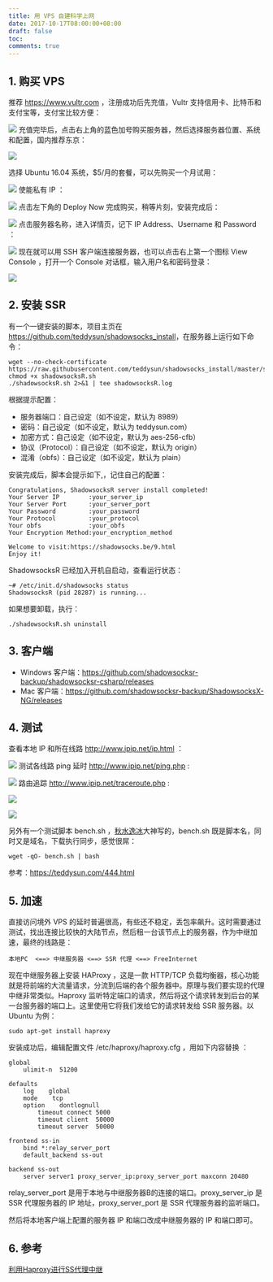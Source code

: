 ```yaml
---
title: 用 VPS 自建科学上网
date: 2017-10-17T08:00:00+08:00
draft: false
toc:
comments: true
---
```




## 1. 购买 VPS

推荐 <https://www.vultr.com> ，注册成功后先充值，Vultr 支持信用卡、比特币和支付宝等，支付宝比较方便：

![](./pics/2017-10-17_1.png)
充值完毕后，点击右上角的蓝色加号购买服务器，然后选择服务器位置、系统和配置，国内推荐东京：

![](./pics/2017-10-17_2.png)

选择 Ubuntu 16.04 系统，$5/月的套餐，可以先购买一个月试用：

![](./pics/2017-10-17_3.png)
使能私有 IP ：

![](./pics/2017-10-17_4.png)
点击左下角的 Deploy Now 完成购买，稍等片刻，安装完成后：

![](./pics/2017-10-17_5.png)
点击服务器名称，进入详情页，记下 IP Address、Username 和 Password ：

![](./pics/2017-10-17_6.png)
现在就可以用 SSH 客户端连接服务器，也可以点击右上第一个图标 View Console ，打开一个 Console 对话框，输入用户名和密码登录：

![](./pics/2017-10-17_7.png)

## 2. 安装 SSR

有一个一键安装的脚本，项目主页在 <https://github.com/teddysun/shadowsocks_install>，在服务器上运行如下命令：

    wget --no-check-certificate https://raw.githubusercontent.com/teddysun/shadowsocks_install/master/shadowsocksR.sh
    chmod +x shadowsocksR.sh
    ./shadowsocksR.sh 2>&1 | tee shadowsocksR.log

根据提示配置：

* 服务器端口：自己设定（如不设定，默认为 8989）
* 密码：自己设定（如不设定，默认为 teddysun.com）
* 加密方式：自己设定（如不设定，默认为 aes-256-cfb）
* 协议（Protocol）：自己设定（如不设定，默认为 origin）
* 混淆（obfs）：自己设定（如不设定，默认为 plain）

安装完成后，脚本会提示如下,，记住自己的配置：

    Congratulations, ShadowsocksR server install completed!
    Your Server IP        :your_server_ip
    Your Server Port      :your_server_port
    Your Password         :your_password
    Your Protocol         :your_protocol
    Your obfs             :your_obfs
    Your Encryption Method:your_encryption_method
    
    Welcome to visit:https://shadowsocks.be/9.html
    Enjoy it!

ShadowsocksR 已经加入开机自启动，查看运行状态：

    ~# /etc/init.d/shadowsocks status
    ShadowsocksR (pid 28287) is running...

如果想要卸载，执行：

    ./shadowsocksR.sh uninstall

## 3. 客户端

* Windows 客户端：<https://github.com/shadowsocksr-backup/shadowsocksr-csharp/releases>
* Mac 客户端：<https://github.com/shadowsocksr-backup/ShadowsocksX-NG/releases>

## 4. 测试

查看本地 IP 和所在线路 <http://www.ipip.net/ip.html> ：

![](./pics/2017-10-17_8.png)
测试各线路 ping 延时 <http://www.ipip.net/ping.php> :

![](./pics/2017-10-17_9.png)
路由追踪 <http://www.ipip.net/traceroute.php> :

![](./pics/2017-10-17_10.png)

![](./pics/2017-10-17_11.png)

另外有一个测试脚本 bench.sh ，[秋水逸冰](https://teddysun.com/)大神写的，bench.sh 既是脚本名，同时又是域名，下载执行同步，感觉很屌：

    wget -qO- bench.sh | bash

参考：<https://teddysun.com/444.html>

## 5. 加速

直接访问境外 VPS 的延时普遍很高，有些还不稳定，丢包率飙升。这时需要通过测试，找出连接比较快的大陆节点，然后租一台该节点上的服务器，作为中继加速，最终的线路是：

    本地PC  <==> 中继服务器 <==> SSR 代理 <==> FreeInternet

现在中继服务器上安装 HAProxy ，这是一款 HTTP/TCP 负载均衡器，核心功能就是将前端的大流量请求，分流到后端的各个服务器中。原理与我们要实现的代理中继非常类似。Haproxy 监听特定端口的请求，然后将这个请求转发到后台的某一台服务器的端口上。这里使用它将我们发给它的请求转发给 SSR 服务器。以 Ubuntu 为例：

    sudo apt-get install haproxy 

安装成功后，编辑配置文件 /etc/haproxy/haproxy.cfg ，用如下内容替换 ：

    global
        ulimit-n  51200
    
    defaults
        log    global
        mode    tcp
        option    dontlognull
            timeout connect 5000
            timeout client  50000
            timeout server  50000
    
    frontend ss-in
        bind *:relay_server_port
        default_backend ss-out
    
    backend ss-out
        server server1 proxy_server_ip:proxy_server_port maxconn 20480

relay_server_port 是用于本地与中继服务器B的连接的端口。proxy_server_ip 是 SSR 代理服务器的 IP 地址，proxy_server_port 是 SSR 代理服务器的监听端口。

然后将本地客户端上配置的服务器 IP 和端口改成中继服务器的 IP 和端口即可。

## 6. 参考

[利用Haproxy进行SS代理中继](https://ayase.moe/2017/02/01/haproxy-in-proxy-relay/)
